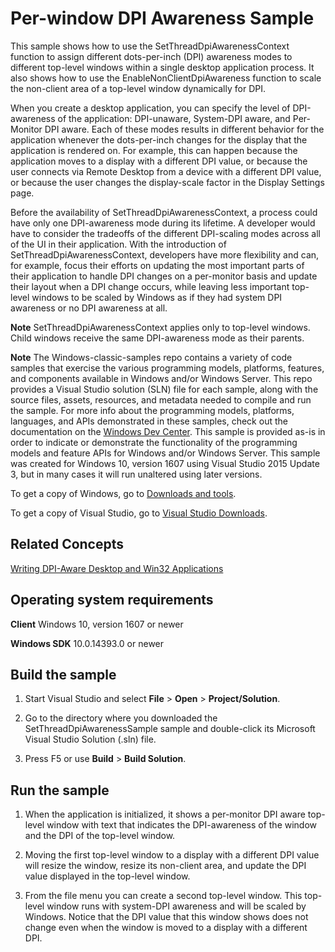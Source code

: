 Per-window DPI Awareness Sample
===================================================

This sample shows how to use the SetThreadDpiAwarenessContext function
to assign different dots-per-inch (DPI) awareness modes to different
top-level windows within a single desktop application process.
It also shows how to use the EnableNonClientDpiAwareness function
to scale the non-client area of a top-level window dynamically for DPI.

When you create a desktop application,
you can specify the level of DPI-awareness of the application:
DPI-unaware, System-DPI aware, and Per-Monitor DPI aware.
Each of these modes results in different behavior for the application
whenever the dots-per-inch changes for the display
that the application is rendered on.
For example, this can happen because the application moves
to a display with a different DPI value,
or because the user connects
via Remote Desktop from a device with a different DPI value,
or because the user changes
the display-scale factor in the Display Settings page.

Before the availability of SetThreadDpiAwarenessContext,
a process could have only one DPI-awareness mode during its lifetime.
A developer would have to consider the tradeoffs
of the different DPI-scaling modes
across all of the UI in their application.
With the introduction of SetThreadDpiAwarenessContext,
developers have more flexibility and can,
for example, focus their efforts on updating the
most important parts of their application
to handle DPI changes on a per-monitor basis
and update their layout when a DPI change occurs,
while leaving less important top-level windows
to be scaled by Windows as if they had
system DPI awareness or no DPI awareness at all.

**Note** SetThreadDpiAwarenessContext applies
only to top-level windows.
Child windows receive the same DPI-awareness mode as their parents.

**Note**  The Windows-classic-samples repo contains a variety of code samples that exercise the various programming models, platforms, features, and components available in Windows and/or Windows Server. This repo provides a Visual Studio solution (SLN) file for each sample, along with the source files, assets, resources, and metadata needed to compile and run the sample. For more info about the programming models, platforms, languages, and APIs demonstrated in these samples, check out the documentation on the [Windows Dev Center](https://dev.windows.com). This sample is provided as-is in order to indicate or demonstrate the functionality of the programming models and feature APIs for Windows and/or Windows Server. This sample was created for Windows 10, version 1607 using Visual Studio 2015 Update 3, but in many cases it will run unaltered using later versions. 

To get a copy of Windows, go to [Downloads and tools](http://go.microsoft.com/fwlink/p/?linkid=301696).

To get a copy of Visual Studio, go to [Visual Studio Downloads](http://go.microsoft.com/fwlink/p/?linkid=301697).

Related Concepts
--------------------

[Writing DPI-Aware Desktop and Win32 Applications](https://msdn.microsoft.com/library/windows/desktop/dn469266.aspx)

Operating system requirements
-----------------------------

**Client**
Windows 10, version 1607 or newer

**Windows SDK**
10.0.14393.0 or newer

Build the sample
----------------

1.  Start Visual Studio and select **File** \> **Open** \> **Project/Solution**.

2.  Go to the directory where you downloaded the SetThreadDpiAwarenessSample sample and double-click its Microsoft Visual Studio Solution (.sln) file.

3.  Press F5 or use **Build** \> **Build Solution**.

Run the sample
--------------

1.  When the application is initialized,
it shows a per-monitor DPI aware top-level window
with text that indicates the DPI-awareness of the window
and the DPI of the top-level window.

2.  Moving the first top-level window to a display
with a different DPI value will resize the window,
resize its non-client area,
and update the DPI value displayed in the top-level window.

3.  From the file menu you can create a second top-level window.
This top-level window runs with system-DPI awareness
and will be scaled by Windows.
Notice that the DPI value that this window shows
does not change even when the window is moved
to a display with a different DPI.

